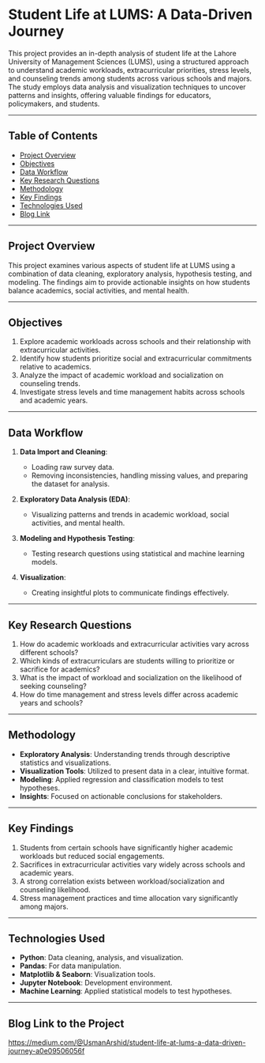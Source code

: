 # Student Life at LUMS: A Data-Driven Journey

This project provides an in-depth analysis of student life at the Lahore University of Management Sciences (LUMS), using a structured approach to understand academic workloads, extracurricular priorities, stress levels, and counseling trends among students across various schools and majors. The study employs data analysis and visualization techniques to uncover patterns and insights, offering valuable findings for educators, policymakers, and students.

---

## Table of Contents
- [Project Overview](#project-overview)
- [Objectives](#objectives)
- [Data Workflow](#data-workflow)
- [Key Research Questions](#key-research-questions)
- [Methodology](#methodology)
- [Key Findings](#key-findings)
- [Technologies Used](#technologies-used)
- [Blog Link](#link)

---

## Project Overview
This project examines various aspects of student life at LUMS using a combination of data cleaning, exploratory analysis, hypothesis testing, and modeling. The findings aim to provide actionable insights on how students balance academics, social activities, and mental health.

---

## Objectives
1. Explore academic workloads across schools and their relationship with extracurricular activities.
2. Identify how students prioritize social and extracurricular commitments relative to academics.
3. Analyze the impact of academic workload and socialization on counseling trends.
4. Investigate stress levels and time management habits across schools and academic years.

---

## Data Workflow
1. **Data Import and Cleaning**: 
   - Loading raw survey data.
   - Removing inconsistencies, handling missing values, and preparing the dataset for analysis.

2. **Exploratory Data Analysis (EDA)**:
   - Visualizing patterns and trends in academic workload, social activities, and mental health.

3. **Modeling and Hypothesis Testing**:
   - Testing research questions using statistical and machine learning models.

4. **Visualization**:
   - Creating insightful plots to communicate findings effectively.

---

## Key Research Questions
1. How do academic workloads and extracurricular activities vary across different schools?
2. Which kinds of extracurriculars are students willing to prioritize or sacrifice for academics?
3. What is the impact of workload and socialization on the likelihood of seeking counseling?
4. How do time management and stress levels differ across academic years and schools?

---

## Methodology
- **Exploratory Analysis**: Understanding trends through descriptive statistics and visualizations.
- **Visualization Tools**: Utilized to present data in a clear, intuitive format.
- **Modeling**: Applied regression and classification models to test hypotheses.
- **Insights**: Focused on actionable conclusions for stakeholders.

---

## Key Findings
1. Students from certain schools have significantly higher academic workloads but reduced social engagements.
2. Sacrifices in extracurricular activities vary widely across schools and academic years.
3. A strong correlation exists between workload/socialization and counseling likelihood.
4. Stress management practices and time allocation vary significantly among majors.

---

## Technologies Used
- **Python**: Data cleaning, analysis, and visualization.
- **Pandas**: For data manipulation.
- **Matplotlib & Seaborn**: Visualization tools.
- **Jupyter Notebook**: Development environment.
- **Machine Learning**: Applied statistical models to test hypotheses.

---

## Blog Link to the Project

https://medium.com/@UsmanArshid/student-life-at-lums-a-data-driven-journey-a0e09506056f
